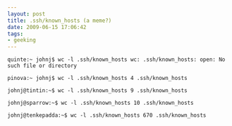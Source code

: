 ```yaml
---
layout: post
title: .ssh/known_hosts (a meme?)
date: 2009-06-15 17:06:42
tags: 
- geeking
---
```

	quinte:~ johnj$ wc -l .ssh/known_hosts wc: .ssh/known_hosts: open: No such file or directory 

	pinova:~ johnj$ wc -l .ssh/known_hosts 4 .ssh/known_hosts 

	johnj@tintin:~$ wc -l .ssh/known_hosts 9 .ssh/known_hosts 

	johnj@sparrow:~$ wc -l .ssh/known_hosts 10 .ssh/known_hosts 

	johnj@tenkepadda:~$ wc -l .ssh/known_hosts 670 .ssh/known_hosts
